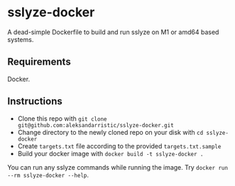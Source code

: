# sslyze-docker

A dead-simple Dockerfile to build and run sslyze on M1 or amd64 based systems.

## Requirements

Docker.

## Instructions

* Clone this repo with ```git clone git@github.com:aleksandarristic/sslyze-docker.git```
* Change directory to the newly cloned repo on your disk with ```cd sslyze-docker```
* Create ```targets.txt``` file according to the provided ```targets.txt.sample```
* Build your docker image with ```docker build -t sslyze-docker .```

You can run any sslyze commands while running the image. Try ```docker run --rm sslyze-docker --help```.
